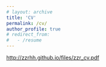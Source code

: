 ```yaml
---
# layout: archive
title: 'CV'
permalink: /cv/
author_profile: true
# redirect_from:
#   - /resume
---
```


http://zzrhh.github.io/files/zzr_cv.pdf  

